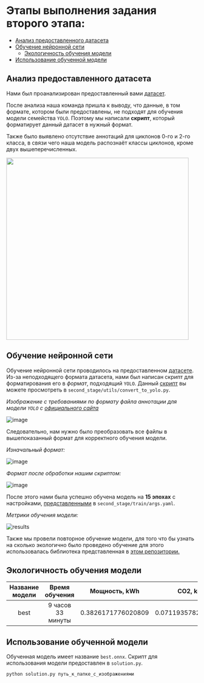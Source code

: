 



# Этапы выполнения задания второго этапа:
- [Анализ предоставленного датасета](#анализ-предоставленного-датасета)
- [Обучение нейронной сети](#обучение-нейронной-сети)
	- [Экологичность обучения модели](#экологичность-обучения-модели)
- [Использование обученной модели](#использование-обученной-модели)

## Анализ предоставленного датасета
Нами был проанализирован предоставленный вами [датасет](https://github.com/academy21/TC-Satellite-DataSet/tree/main).

После анализа наша команда пришла к выводу, что данные, в том формате, котором были предоставлены, не подходят для обучения модели семейства `YOLO`. Поэтому мы написали **скрипт**, который форматирует данный датасет в нужный формат.

Также было выявлено отсутствие аннотаций для циклонов 0-го и 2-го класса, в связи чего наша модель распознаёт классы циклонов, кроме двух вышеперечисленных.

<img src="https://github.com/pocketgodru/SiriusAI_detection_tropical_cyclone/blob/main/second_stage/img/labels.jpg" width="480" height="480">

## Обучение нейронной сети

Обучение нейронной сети проводилось на предоставленном [датасете](https://github.com/academy21/TC-Satellite-DataSet/tree/main).
Из-за неподходящего формата датасета, нами был написан скрипт для форматирования его в *формат*, подходящий `YOLO`. Данный [скрипт](https://github.com/pocketgodru/SiriusAI_detection_tropical_cyclone/blob/main/second_stage/utils/convert_to_yolo.py) вы можете просмотреть в `second_stage/utils/convert_to_yolo.py`.

*Изображение с требованиями по формату файла аннотации для модели `YOLO` c [официального сайта](https://docs.ultralytics.com/datasets/detect/#ultralytics-yolo-format)*

![image](https://github.com/pocketgodru/SiriusAI_detection_tropical_cyclone/assets/104260621/af40e879-52db-48a0-b949-39c9a4e77f63)

Следовательно, нам нужно было преобразовать все файлы в вышепоказанный формат для корректного обучения модели.

*Изначальный формат:*

![image](https://github.com/pocketgodru/SiriusAI_detection_tropical_cyclone/assets/104260621/1fc8aa51-63f4-4ccf-8f1e-922cca0037b1)


*Формат после обработки нашим скриптом:*

![image](https://github.com/pocketgodru/SiriusAI_detection_tropical_cyclone/assets/104260621/9a9a8311-f728-4331-918a-5fa4e755725f)


После этого нами была успешно обучена модель на **15 эпохах** с настройками, [представленными](https://github.com/pocketgodru/SiriusAI_detection_tropical_cyclone/blob/main/second_stage/train/args.yaml) в `second_stage/train/args.yaml`.

*Метрики обучения модели:*

![results](https://github.com/pocketgodru/SiriusAI_detection_tropical_cyclone/assets/126785140/a50d3400-c1f5-48d3-b876-e2b8afc6a0db)

Также мы провели повторное обучение модели, для того что бы узнать на сколько экологично было проведено обучение для этого использовалась библиотека представленная в [этом  репозитории.](https://github.com/sb-ai-lab/Eco2AI)

## Экологичность обучения модели

| Название модели | Время обучения| Мощность, **kWh**| **CO2, kg** | **Batch Size** |
| :----------------: | :---: | :--: | :-: | :------------------------------: |
| best | 9 часов 33 минуты | 0.3826171776020809| 0.0711935782364192 | 16 |


## Использование обученной модели
Обученная модель имеет название `best.onnx`.
Скрипт для использования модели предоставлен в `solution.py`.
```bash
python solution.py путь_к_папке_с_изображениями 
```
